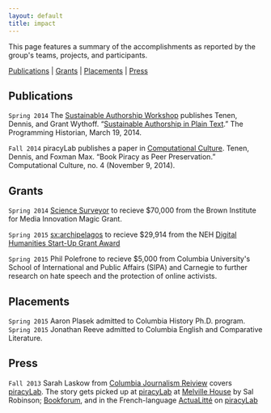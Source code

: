 ```yaml
---
layout: default
title: impact
---
```


This page features a summary of the accomplishments as reported by the group's
teams, projects, and participants.

[Publications](#publications) \| [Grants](#grants) \|
[Placements](#placements) \| [Press](#press)

## Publications

`Spring 2014` The [Sustainable Authorship
Workshop](http://xpmethod.plaintext.in/minimal-computing/pandoc.html) publishes
Tenen, Dennis, and Grant Wythoff. “[Sustainable Authorship in Plain
Text](http://programminghistorian.org/lessons/sustainable-authorship-in-plain-text-using-pandoc-and-markdown).”
The Programming Historian, March 19, 2014.

`Fall 2014` piracyLab publishes a paper in [Computational
Culture](http://computationalculture.net/article/book-piracy-as-peer-preservation).
Tenen, Dennis, and Foxman Max. “Book Piracy as Peer Preservation.”
Computational Culture, no. 4 (November 9, 2014).

## Grants

`Spring 2014` [Science
Surveyor](http://xpmethod.plaintext.in/public-discourse/surveyor.html) to
recieve $70,000 from the Brown Institute for Media Innovation Magic Grant.

`Spring 2015` [sx:archipelagos](http://xpmethod.plaintext.in/events/minimal-computing/small-axe.html)
to recieve $29,914 from the NEH [Digital Humanities Start-Up Grant
Award](http://www.neh.gov/divisions/odh/grant-news/announcing-17-digital-humanities-start-grant-awards-march-2015)

`Spring 2015` Phil Polefrone to recieve $5,000 from Columbia University's School
of International and Public Affairs (SIPA) and Carnegie to further research on
hate speech and the protection of online activists.

## Placements

`Spring 2015` Aaron Plasek admitted to Columbia History Ph.D. program.  
`Spring 2015` Jonathan Reeve admitted to Columbia English and Comparative Literature.  




## Press

`Fall 2013` Sarah Laskow from [Columbia Journalism
Reiview](http://www.cjr.org/cloud_control/piracylab.php) covers
[piracyLab](http://xpmethod.plaintext.in/minimal-computing/piracyLab.html). The
story gets picked up at
[piracyLab](http://xpmethod.plaintext.in/minimal-computing/piracyLab.html) at
[Melville
House](http://www.mhpbooks.com/piracy-lab-study-investigates-e-book-piracy/) by
Sal Robinson;
[Bookforum](http://blogs.bookforum.com/paper/2013/10/08/oct-8-2013/), and in the
French-language
[ActuaLitté](https://www.actualitte.com/international/piracy-lab-fournit-son-eclairage-sur-le-piratage-de-contenus-universitaires-45495.htm)
on [piracyLab](http://xpmethod.plaintext.in/minimal-computing/piracyLab.html)
